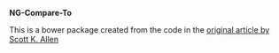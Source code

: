 **NG-Compare-To**

This is a bower package created from the code in the [original article by Scott K. Allen](http://odetocode.com/blogs/scott/archive/2014/10/13/confirm-password-validation-in-angularjs.aspx)
